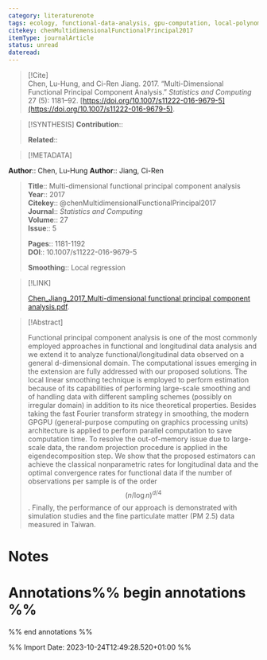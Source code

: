 ```yaml
---
category: literaturenote
tags: ecology, functional-data-analysis, gpu-computation, local-polynomial-smoothing, spectral-analysis
citekey: chenMultidimensionalFunctionalPrincipal2017
itemType: journalArticle
status: unread  
dateread:  
---
```


> [!Cite]  
> Chen, Lu-Hung, and Ci-Ren Jiang. 2017. “Multi-Dimensional Functional Principal Component Analysis.” _Statistics and Computing_ 27 (5): 1181–92. [https://doi.org/10.1007/s11222-016-9679-5](https://doi.org/10.1007/s11222-016-9679-5).

> [!SYNTHESIS] 
>**Contribution**::
>
>**Related**:: 
>

> [!METADATA]  
>
**Author**:: Chen, Lu-Hung
**Author**:: Jiang, Ci-Ren<br>
> **Title**:: Multi-dimensional functional principal component analysis    
> **Year**:: 2017     
> **Citekey**:: @chenMultidimensionalFunctionalPrincipal2017    
>**Journal**:: *Statistics and Computing*    
>**Volume**:: 27    
>**Issue**:: 5     
>    
>    
>     
> **Pages**:: 1181-1192    
>**DOI**:: 10.1007/s11222-016-9679-5    
>
>**Smoothing**:: Local regression

> [!LINK] 
>
> [Chen_Jiang_2017_Multi-dimensional functional principal component analysis.pdf](file:///Users/steven/Library/CloudStorage/GoogleDrive-steven.golovkine@ul.ie/My%20Drive/bibliography/Statistics%20and%20Computing/2017/Chen_Jiang_2017_Multi-dimensional%20functional%20principal%20component%20analysis.pdf).

>[!Abstract]
>
>Functional principal component analysis is one of the most commonly employed approaches in functional and longitudinal data analysis and we extend it to analyze functional/longitudinal data observed on a general d-dimensional domain. The computational issues emerging in the extension are fully addressed with our proposed solutions. The local linear smoothing technique is employed to perform estimation because of its capabilities of performing large-scale smoothing and of handling data with different sampling schemes (possibly on irregular domain) in addition to its nice theoretical properties. Besides taking the fast Fourier transform strategy in smoothing, the modern GPGPU (general-purpose computing on graphics processing units) architecture is applied to perform parallel computation to save computation time. To resolve the out-of-memory issue due to large-scale data, the random projection procedure is applied in the eigendecomposition step. We show that the proposed estimators can achieve the classical nonparametric rates for longitudinal data and the optimal convergence rates for functional data if the number of observations per sample is of the order $$(n/ \log n)^{d/4}$$. Finally, the performance of our approach is demonstrated with simulation studies and the fine particulate matter (PM 2.5) data measured in Taiwan.
>>


# Notes<br>
# Annotations%% begin annotations %%  
 
  
%% end annotations %%

%% Import Date: 2023-10-24T12:49:28.520+01:00 %%
